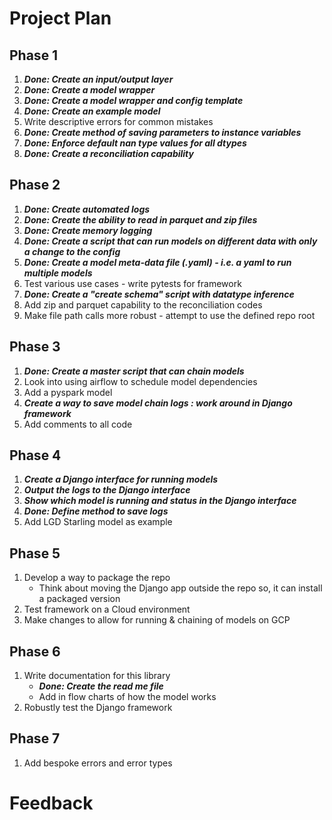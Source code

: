 # Project Plan

## Phase 1
1. **_Done: Create an input/output layer_**
2. **_Done: Create a model wrapper_** 
3. **_Done: Create a model wrapper and config template_**
4. **_Done: Create an example model_**
5. Write descriptive errors for common mistakes 
6. **_Done: Create method of saving parameters to instance variables_**
7. **_Done: Enforce default nan type values for all dtypes_**
8. **_Done: Create a reconciliation capability_**

## Phase 2
1. **_Done: Create automated logs_**
2. **_Done: Create the ability to read in parquet and zip files_**
3. **_Done: Create memory logging_**
4. **_Done: Create a script that can run models on different data with only a change to the config_**
5. **_Done: Create a model meta-data file (.yaml) - i.e. a yaml to run multiple models_**
6. Test various use cases - write pytests for framework
7. **_Done: Create a "create schema" script with datatype inference_**
8. Add zip and parquet capability to the reconciliation codes
9. Make file path calls more robust - attempt to use the defined repo root

## Phase 3
1. **_Done: Create a master script that can chain models_**
2. Look into using airflow to schedule model dependencies
3. Add a pyspark model
4. **_Create a way to save model chain logs : work around in Django framework_**
5. Add comments to all code

## Phase 4 
1. **_Create a Django interface for running models_**
2. **_Output the logs to the Django interface_** 
3. **_Show which model is running and status in the Django interface_**
4. **_Done: Define method to save logs_**
5. Add LGD Starling model as example

## Phase 5
1. Develop a way to package the repo
   * Think about moving the Django app outside the repo so, it can install a packaged version
2. Test framework on a Cloud environment
3. Make changes to allow for running & chaining of models on GCP

## Phase 6
1. Write documentation for this library
   * **_Done: Create the read me file_**
   * Add in flow charts of how the model works
2. Robustly test the Django framework

## Phase 7
1. Add bespoke errors and error types

# Feedback

